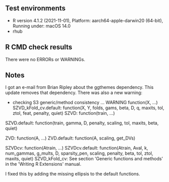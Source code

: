## Test environments
* R version 4.1.2 (2021-11-01), Platform: aarch64-apple-darwin20 (64-bit), Running under: macOS 14.0
* rhub

## R CMD check results

There were no ERRORs or WARNINGs.

## Notes
I got an e-mail from Brian Ripley about the ggthemes dependency. This update
removes that dependency. There was also a new warning:

* checking S3 generic/method consistency ... WARNING
  function(X, ...)
SZVD_kFold_cv.default:
  function(X, Y, folds, gams, beta, D, q, maxits, tol, ztol, feat,
           penalty, quiet)
SZVD:
  function(train, ...)

SZVD.default:
  function(train, gamma, D, penalty, scaling, tol, maxits, beta, quiet)

ZVD:
  function(A, ...)
ZVD.default:
  function(A, scaling, get_DVs)

SZVDcv:
  function(Atrain, ...)
SZVDcv.default:
  function(Atrain, Aval, k, num_gammas, g_mults, D, sparsity_pen,
           scaling, penalty, beta, tol, ztol, maxits, quiet)
SZVD_kFold_cv:
See section 'Generic functions and methods' in the 'Writing R
Extensions' manual.

I fixed this by adding the missing ellipsis to the default functions.
